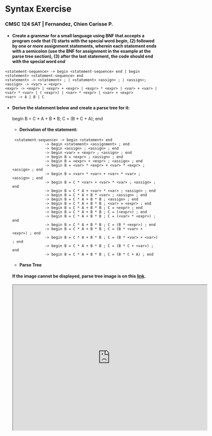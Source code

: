 # Syntax Exercise
### CMSC 124 SAT | Fernandez, Chien Carisse P.

* #### Create a grammar for a small language using BNF that accepts a program code that (1) starts with the special word *begin*, (2) followed by one or more assignment statements, wherein each statement ends with a semicolon (use the BNF for assignment in the example at the parse tree section), (3) after the last statement, the code should end with the special word *end*
``` 
<statement-sequence> -> begin <statement-sequence> end | begin <statement> <statement-sequence> end
<statement> -> <statement> ; | <statement> <assign> ; | <assign>;
<assign> -> <var> = <expr>
<expr> -> <expr> | <expr> + <expr> | <expr> * <expr> | <var> + <var> | <var> * <var> | ( <expr>) | <var> * <expr> | <var> + <expr>
<var> -> A | B | C

```
* #### Derive the statement below and create a parse tree for it:
	 begin B = C * A + B * B; C = (B * C + A); end
     
     * #### **Derivation of the statement:**
     ```
      <statement-sequence> -> begin <statement> end
                    -> begin <statement> <assignment> ; end
                    -> begin <assign> ; <assign> ; end
                    -> begin <var> = <expr> ; <assign> ; end
                    -> begin B = <expr> ; <assign> ; end
                    -> begin B = <expr> + <expr> ; <assign> ; end
                    -> begin B = <var> * <expr> + <var> * <expr> ; <assign> ; end
                    -> begin B = <var> * <var> + <var> * <var> ; <assign> ; end
                    -> begin B = C * <var> + <var> * <var> ; <assign> ; end
                    -> begin B = C * A + <var> * <var> ; <assign> ; end
                    -> begin B = C * A + B * <var> ; <assign> ; end
                    -> begin B = C * A + B * B ; <assign> ; end
                    -> begin B = C * A + B * B ; <var> = <expr> ; end
                    -> begin B = C * A + B * B ; C = <expr> ; end
                    -> begin B = C * A + B * B ; C = (<expr>) ; end
                    -> begin B = C * A + B * B ; C = (<var> * <expr>) ; end
                    -> begin B = C * A + B * B ; C = (B * <expr>) ; end
                    -> begin B = C * A + B * B ; C = (B * <var> + <expr>) ; end
                    -> begin B = C * A + B * B ; C = (B * <var> + <var>) ; end
                    -> begin B = C * A + B * B ; C = (B * C + <var>) ; end
                    -> begin B = C * A + B * B ; C = (B * C + A) ; end
     ```

    * #### **Parse Tree**
    #### If the image cannot be displayed, parse tree image is on this [link](https://drive.google.com/file/d/1iqLPfg0b3KPyt691mMlcADKn9i4D4MB4/view?usp=sharing).
    <iframe src="https://drive.google.com/file/d/1iqLPfg0b3KPyt691mMlcADKn9i4D4MB4/preview" width="640" height="480" allow="autoplay"></iframe>